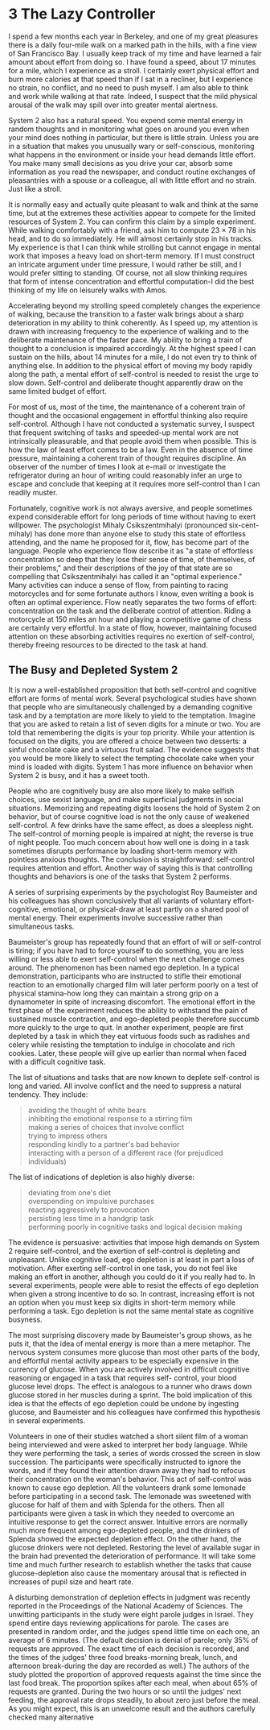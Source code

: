 # 3 The Lazy Controller
I spend a few months each year in Berkeley, and one of my great pleasures there is a daily four-mile walk on a marked path in the hills, with a fine view of San Francisco Bay. I usually keep track of my time and have learned a fair
amount about effort from doing so. I have found a speed, about 17 minutes for a mile, which I experience as a stroll. I certainly exert physical effort and burn more calories at that speed than if I sat in a recliner, but I experience no
strain, no conflict, and no need to push myself. I am also able to think and work while walking at that rate. Indeed, I suspect that the mild physical arousal of the walk may spill over into greater mental alertness.

System 2 also has a natural speed. You expend some mental energy in random thoughts and in monitoring what goes on around you even when your mind does nothing in particular, but there is little strain. Unless you are
in a situation that makes you unusually wary or self-conscious, monitoring what happens in the environment or inside your head demands little effort. You make many small decisions as you drive your car, absorb some information
as you read the newspaper, and conduct routine exchanges of pleasantries with a spouse or a colleague, all with little effort and no strain. Just like a stroll.

It is normally easy and actually quite pleasant to walk and think at the same time, but at the extremes these activities appear to compete for the limited resources of System 2. You can confirm this claim by a simple
experiment. While walking comfortably with a friend, ask him to compute 23 × 78 in his head, and to do so immediately. He will almost certainly stop in his tracks. My experience is that I can think while strolling but cannot engage
in mental work that imposes a heavy load on short-term memory. If I must construct an intricate argument under time pressure, I would rather be still, and I would prefer sitting to standing. Of course, not all slow thinking requires
that form of intense concentration and effortful computation-I did the best thinking of my life on leisurely walks with Amos.

Accelerating beyond my strolling speed completely changes the experience of walking, because the transition to a faster walk brings about a sharp deterioration in my ability to think coherently. As I speed up, my attention
is drawn with increasing frequency to the experience of walking and to the deliberate maintenance of the faster pace. My ability to bring a train of thought to a conclusion is impaired accordingly. At the highest speed I can sustain
on the hills, about 14 minutes for a mile, I do not even try to think of anything else. In addition to the physical effort of moving my body rapidly along the path, a mental effort of self-control is needed to resist the urge to slow down.
Self-control and deliberate thought apparently draw on the same limited budget of effort.

For most of us, most of the time, the maintenance of a coherent train of thought and the occasional engagement in effortful thinking also require self-control. Although I have not conducted a systematic survey, I suspect
that frequent switching of tasks and speeded-up mental work are not intrinsically pleasurable, and that people avoid them when possible. This is how the law of least effort comes to be a law. Even in the absence of time pressure,
maintaining a coherent train of thought requires discipline. An observer of the number of times I look at e-mail or investigate the refrigerator during an hour of writing could reasonably infer an urge to escape and conclude that
keeping at it requires more self-control than I can readily muster.

Fortunately, cognitive work is not always aversive, and people sometimes expend considerable effort for long periods of time without having to exert willpower. The psychologist Mihaly Csikszentmihalyi (pronounced
six-cent-mihaly) has done more than anyone else to study this state of effortless attending, and the name he proposed for it, flow, has become part of the language. People who experience flow describe it as "a state of effortless
concentration so deep that they lose their sense of time, of themselves, of their problems," and their descriptions of the joy of that state are so compelling that Csikszentmihalyi has called it an "optimal experience." Many activities
can induce a sense of flow, from painting to racing motorcycles and for some fortunate authors I know, even writing a book is often an optimal experience. Flow neatly separates the two forms of effort: concentration on the task
and the deliberate control of attention. Riding a motorcycle at 150 miles an hour and playing a competitive game of chess are certainly very effortful. In a state of flow, however, maintaining focused attention on these absorbing
activities requires no exertion of self-control, thereby freeing resources to be directed to the task at hand.

## The Busy and Depleted System 2
It is now a well-established proposition that both self-control and cognitive effort are forms of mental work. Several psychological studies have shown that people who are simultaneously challenged by a demanding cognitive task
and by a temptation are more likely to yield to the temptation. Imagine that you are asked to retain a list of seven digits for a minute or two. You are told that remembering the digits is your top priority. While your attention is
focused on the digits, you are offered a choice between two desserts: a sinful chocolate cake and a virtuous fruit salad. The evidence suggests that you would be more likely to select the tempting chocolate cake when your mind is
loaded with digits. System 1 has more influence on behavior when System 2 is busy, and it has a sweet tooth.

People who are cognitively busy are also more likely to make selfish choices, use sexist language, and make superficial judgments in social situations. Memorizing and repeating digits loosens the hold of System 2 on
behavior, but of course cognitive load is not the only cause of weakened self-control. A few drinks have the same effect, as does a sleepless night. The self-control of morning people is impaired at night; the reverse is true of night
people. Too much concern about how well one is doing in a task sometimes disrupts performance by loading short-term memory with pointless anxious thoughts. The conclusion is straightforward: self-control requires attention
and effort. Another way of saying this is that controlling thoughts and behaviors is one of the tasks that System 2 performs.

A series of surprising experiments by the psychologist Roy Baumeister and his colleagues has shown conclusively that all variants of voluntary effort-cognitive, emotional, or physical-draw at least partly on a shared
pool of mental energy. Their experiments involve successive rather than simultaneous tasks.

Baumeister's group has repeatedly found that an effort of will or self-control is tiring; if you have had to force yourself to do something, you are less willing or less able to exert self-control when the next challenge comes
around. The phenomenon has been named ego depletion. In a typical demonstration, participants who are instructed to stifle their emotional reaction to an emotionally charged film will later perform poorly on a test of physical
stamina-how long they can maintain a strong grip on a dynamometer in spite of increasing discomfort. The emotional effort in the first phase of the experiment reduces the ability to withstand the pain of sustained muscle
contraction, and ego-depleted people therefore succumb more quickly to the urge to quit. In another experiment, people are first depleted by a task in which they eat virtuous foods such as radishes and celery while resisting the
temptation to indulge in chocolate and rich cookies. Later, these people will give up earlier than normal when faced with a difficult cognitive task.

The list of situations and tasks that are now known to deplete self-control is long and varied. All involve conflict and the need to suppress a natural tendency. They include:
> avoiding the thought of white bears  
> inhibiting the emotional response to a stirring film  
> making a series of choices that involve conflict  
> trying to impress others  
> responding kindly to a partner's bad behavior  
> interacting with a person of a different race (for prejudiced individuals)  

The list of indications of depletion is also highly diverse:  
> deviating from one's diet  
> overspending on impulsive purchases  
> reacting aggressively to provocation  
> persisting less time in a handgrip task  
> performing poorly in cognitive tasks and logical decision making  

The evidence is persuasive: activities that impose high demands on System 2 require self-control, and the exertion of self-control is depleting and unpleasant. Unlike cognitive load, ego depletion is at least in part
a loss of motivation. After exerting self-control in one task, you do not feel like making an effort in another, although you could do it if you really had to. In several experiments, people were able to resist the effects
of ego depletion when given a strong incentive to do so. In contrast, increasing effort is not an option when you must keep six digits in short-term memory while performing a task. Ego depletion is not the same
mental state as cognitive busyness.

The most surprising discovery made by Baumeister's group shows, as he puts it, that the idea of mental energy is more than a mere metaphor. The nervous system consumes more glucose than most other
parts of the body, and effortful mental activity appears to be especially expensive in the currency of glucose. When you are actively involved in difficult cognitive reasoning or engaged in a task that requires self-
control, your blood glucose level drops. The effect is analogous to a runner who draws down glucose stored in her muscles during a sprint. The bold implication of this idea is that the effects of ego depletion could
be undone by ingesting glucose, and Baumeister and his colleagues have confirmed this hypothesis in several experiments.

Volunteers in one of their studies watched a short silent film of a woman being interviewed and were asked to interpret her body language. While they were performing the task, a series of words crossed
the screen in slow succession. The participants were specifically instructed to ignore the words, and if they found their attention drawn away they had to refocus their concentration on the woman's behavior. This
act of self-control was known to cause ego depletion. All the volunteers drank some lemonade before participating in a second task. The lemonade was sweetened with glucose for half of them and with Splenda for
the others. Then all participants were given a task in which they needed to overcome an intuitive response to get the correct answer. Intuitive errors are normally much more frequent among ego-depleted people,
and the drinkers of Splenda showed the expected depletion effect. On the other hand, the glucose drinkers were not depleted. Restoring the level of available sugar in the brain had prevented the deterioration of
performance. It will take some time and much further research to establish whether the tasks that cause glucose-depletion also cause the momentary arousal that is reflected in increases of pupil size and heart rate.

A disturbing demonstration of depletion effects in judgment was recently reported in the Proceedings of the National Academy of Sciences. The unwitting participants in the study were eight parole judges
in Israel. They spend entire days reviewing applications for parole. The cases are presented in random order, and the judges spend little time on each one, an average of 6 minutes. (The default decision is denial of
parole; only 35% of requests are approved. The exact time of each decision is recorded, and the times of the judges' three food breaks-morning break, lunch, and afternoon break-during the day are recorded as
well.) The authors of the study plotted the proportion of approved requests against the time since the last food break. The proportion spikes after each meal, when about 65% of requests are granted. During the two
hours or so until the judges' next feeding, the approval rate drops steadily, to about zero just before the meal. As you might expect, this is an unwelcome result and the authors carefully checked many alternative

